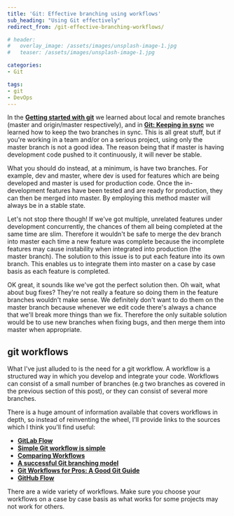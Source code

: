 ```yaml
---
title: 'Git: Effective branching using workflows'
sub_heading: "Using Git effectively"
redirect_from: /git-effective-branching-workflows/

# header:
#   overlay_image: /assets/images/unsplash-image-1.jpg
#   teaser: /assets/images/unsplash-image-1.jpg

categories:
- Git

tags:
- git
- DevOps
---
```

In the **[Getting started with git](/getting-started-with-git/)** we learned about local and remote branches (master and origin/master respectively), and in [**Git: Keeping in sync**](/git-keeping-sync/) we learned how to keep the two branches in sync. This is all great stuff, but if you're working in a team and/or on a serious project, using only the master branch is not a good idea. The reason being that if master is having development code pushed to it continuously, it will never be stable.

What you should do instead, at a minimum, is have two branches. For example, dev and master, where dev is used for features which are being developed and master is used for production code. Once the in-development features have been tested and are ready for production, they can then be merged into master. By employing this method master will always be in a stable state.

Let's not stop there though! If we've got multiple, unrelated features under development concurrently, the chances of them all being completed at the same time are slim. Therefore it wouldn't be safe to merge the dev branch into master each time a new feature was complete because the incomplete features may cause instability when integrated into production (the master branch). The solution to this issue is to put each feature into its own branch. This enables us to integrate them into master on a case by case basis as each feature is completed.

OK great, it sounds like we've got the perfect solution then. Oh wait, what about bug fixes? They're not really a feature so doing them in the feature branches wouldn't make sense. We definitely don't want to do them on the master branch because whenever we edit code there's always a chance that we'll break more things than we fix. Therefore the only suitable solution would be to use new branches when fixing bugs, and then merge them into master when appropriate.

## git workflows

What I've just alluded to is the need for a git workflow. A workflow is a structured way in which you develop and integrate your code. Workflows can consist of a small number of branches (e.g two branches as covered in the previous section of this post), or they can consist of several more branches.

There is a huge amount of information available that covers workflows in depth, so instead of reinventing the wheel, I'll provide links to the sources which I think you'll find useful:

*   [**GitLab Flow**](https://about.gitlab.com/2014/09/29/gitlab-flow/)
*   [**Simple Git workflow is simple**](https://www.atlassian.com/blog/archives/simple-git-workflow-simple)
*   [**Comparing Workflows**](https://www.atlassian.com/git/tutorials/comparing-workflows)
*   [**A successful Git branching model**](http://nvie.com/posts/a-successful-git-branching-model/)
*   [**Git Workflows for Pros: A Good Git Guide**](https://www.toptal.com/git/git-workflows-for-pros-a-good-git-guide)
*   [**GitHub Flow**](http://scottchacon.com/2011/08/31/github-flow.html)

There are a wide variety of workflows. Make sure you choose your workflows on a case by case basis as what works for some projects may not work for others.